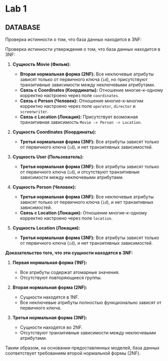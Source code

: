# Lab 1

## DATABASE

Проверка истинности о том, что база данных находится в 3NF:

Проверка истинности утверждения о том, что база данных находится в 3NF:

1. **Сущность Movie (Фильм):**

   - **Вторая нормальная форма (2NF):** Все неключевые атрибуты зависят только от первичного ключа (`id`), но присутствуют транзитивные зависимости между неключевыми атрибутами.
   - **Связь с Coordinates (Координаты):** Отношение многие-к-одному корректно настроено через поле `coordinates`.
   - **Связь с Person (Человек):** Отношение многие-к-многим корректно настроено через поле `operator`, `director` и `screenwriter`.
   - **Связь с Location (Локация):** Присутствует возможная транзитивная зависимость `Movie -> Person -> Location`.

2. **Сущность Coordinates (Координаты):**

   - **Третья нормальная форма (3NF):** Все атрибуты зависят только от первичного ключа (`id`), и нет транзитивных зависимостей.

3. **Сущность User (Пользователь):**

   - **Третья нормальная форма (3NF):** Все атрибуты зависят только от первичного ключа (`id`), и отсутствуют транзитивные зависимости между неключевыми атрибутами.

4. **Сущность Person (Человек):**

   - **Третья нормальная форма (3NF):** Все неключевые атрибуты зависят только от первичного ключа (`id`), и нет транзитивных зависимостей.
   - **Связь с Location (Локация):** Отношение многие-к-одному корректно настроено через поле `location`.

5. **Сущность Location (Локация):**

   - **Третья нормальная форма (3NF):** Все атрибуты зависят только от первичного ключа (`id`), и нет транзитивных зависимостей.

**Доказательство того, что эти сущности находятся в 3NF:**

1. **Первая нормальная форма (1NF):**

   - Все атрибуты содержат атомарные значения.
   - Отсутствуют повторяющиеся группы.

2. **Вторая нормальная форма (2NF):**

   - Сущности находятся в 1NF.
   - Все неключевые атрибуты полностью функционально зависят от первичного ключа.

3. **Третья нормальная форма (3NF):**

   - Сущности находятся во 2NF.
   - Отсутствуют транзитивные зависимости между неключевыми атрибутами.

Таким образом, на основании предоставленных моделей, база данных соответствует требованиям второй нормальной формы (2NF).
